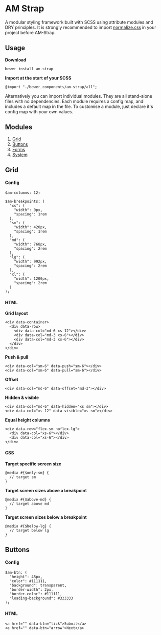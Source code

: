 # AM Strap
A modular styling framework built with SCSS using attribute modules and DRY principles. It is strongly recommended to import [normalize.css](https://necolas.github.io/normalize.css/) in your project before AM-Strap.

## Usage

**Download**

    bower install am-strap
    
**Import at the start of your SCSS**

    @import "./bower_components/am-strap/all";

Alternatively you can import individual modules. They are all stand-alone files with no dependencies. Each module requires a config map, and includes a default map in the file. To customise a module, just declare it's config map with your own values.

## Modules

1. [Grid](#grid)
2. [Buttons](#buttons)
3. [Forms](#forms)
4. [System](#system)

<a name="grid"></a>
## Grid

#### Config

    $am-columns: 12;

    $am-breakpoints: (
      "xs": (
        "width": 0px,
        "spacing": 1rem 
      ),
      "sm": (
        "width": 420px,
        "spacing": 1rem
      ),
      "md": (
        "width": 768px,
        "spacing": 2rem
      ),
      "lg": (
        "width": 992px,
        "spacing": 2rem
      ),
      "xl": (
        "width": 1200px,
        "spacing": 2rem
      )
    );

#### HTML

**Grid layout**

    <div data-container>
      <div data-row>
        <div data-col="md-6 xs-12"></div>
        <div data-col="md-3 xs-6"></div>
        <div data-col="md-3 xs-6"></div>
      </div>
    </div>

**Push & pull**

    <div data-col="sm-6" data-push="sm-6"></div>
    <div data-col="sm-6" data-pull="sm-6"></div>

**Offset**

    <div data-col="md-6" data-offset="md-3"></div>

**Hidden & visible**

    <div data-col="md-6" data-hidden="xs sm"></div>
    <div data-col="xs-12" data-visible="xs sm"></div>
 
**Equal height columns**

    <div data-row="flex-sm noflex-lg">
      <div data-col="xs-6"></div>
      <div data-col="xs-6"></div>
    </div>

#### CSS

**Target specific screen size**

    @media #{$only-sm} {
      // target sm
    }
    
**Target screen sizes above a breakpoint**

    @media #{$above-md} {
      // target above md
    }
    
**Target screen sizes below a breakpoint**
    
    @media #{$below-lg} {
      // target below lg
    }

<a name="buttons"></a>
## Buttons

#### Config

    $am-btn: (
      "height": 48px,
      "color": #111111,
      "background": transparent,
      "border-width": 2px,
      "border-color": #111111,
      "loading-background": #333333
    );

#### HTML

    <a href="" data-btn="tick">Submit</a>
    <a href="" data-btn="arrow">Next</a>